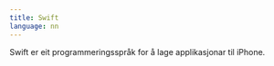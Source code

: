 ```yaml
---
title: Swift
language: nn
---
```


Swift er eit programmeringsspråk for å lage applikasjonar til iPhone.
